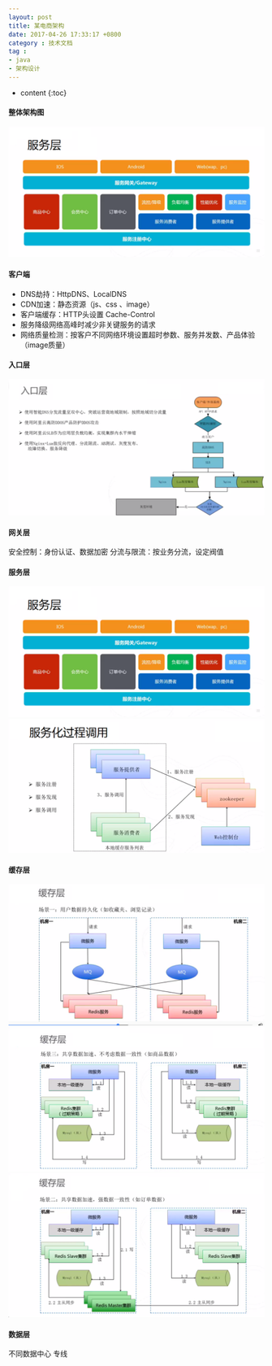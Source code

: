 ```yaml
---
layout: post
title: 某电商架构
date: 2017-04-26 17:33:17 +0800
category : 技术文档
tag :
- java
- 架构设计
---
```

* content
{:toc}


#### 整体架构图

![](/resources/images/architecture/1/3.1.服务层架构.png)

#### 客户端

- DNS劫持：HttpDNS、LocalDNS
- CDN加速：静态资源（js、css 、image）
- 客户端缓存：HTTP头设置  Cache-Control
- 服务降级网络高峰时减少非关键服务的请求
- 网络质量检测：按客户不同网络环境设置超时参数、服务并发数、产品体验（image质量）
  
#### 入口层

![](/resources/images/architecture/1/2.入口层架构.png)	

#### 网关层

安全控制：身份认证、数据加密
分流与限流：按业务分流，设定阀值

#### 服务层

![](/resources/images/architecture/1/3.1.服务层架构.png)
![](/resources/images/architecture/1/3.2.服务层过程调用.png)

#### 缓存层


![](/resources/images/architecture/1/4.1.缓存层架构-游览记录.png)
![](/resources/images/architecture/1/4.2.缓存层架构-列表数据.png)
![](/resources/images/architecture/1/4.3.缓存层架构-订单数据.png)

#### 数据层

不同数据中心 专线


